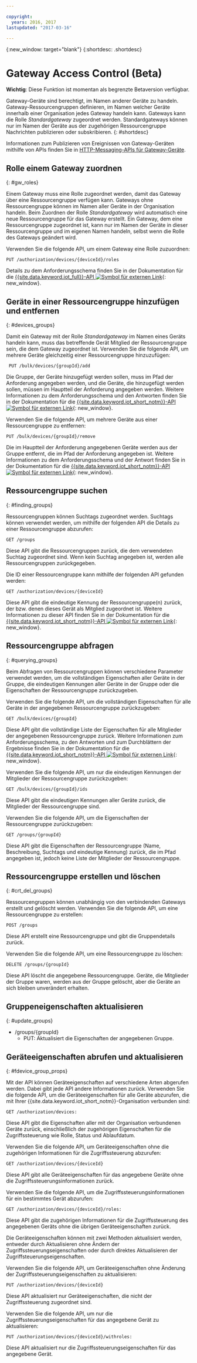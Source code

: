 ```yaml
---

copyright:
  years: 2016, 2017
lastupdated: "2017-03-16"

---
```


{:new_window: target="blank"}
{:shortdesc: .shortdesc}

# Gateway Access Control (Beta)

**Wichtig**: Diese Funktion ist momentan als begrenzte Betaversion verfügbar.

Gateway-Geräte sind berechtigt, im Namen anderer Geräte zu handeln. Gateway-Ressourcengruppen definieren, im Namen welcher Geräte innerhalb einer Organisation jedes Gateway handeln kann. Gateways kann die Rolle *Standardgateway* zugeordnet werden. Standardgateways können nur im Namen der Geräte aus der zugehörigen Ressourcengruppe Nachrichten publizieren oder subskribieren.
{: #shortdesc}


Informationen zum Publizieren von Ereignissen von Gateway-Geräten mithilfe von APIs finden Sie in [HTTP-Messaging-APIs für Gateway-Geräte](../gateways/gw_intro_api.html).

## Rolle einem Gateway zuordnen
{: #gw_roles}

Einem Gateway muss eine Rolle zugeordnet werden, damit das Gateway über eine Ressourcengruppe verfügen kann. Gateways ohne Ressourcengruppe können im Namen aller Geräte in der Organisation handeln. Beim Zuordnen der Rolle *Standardgateway* wird automatisch eine neue Ressourcengruppe für das Gateway erstellt. Ein Gateway, dem eine Ressourcengruppe zugeordnet ist, kann nur im Namen der Geräte in dieser Ressourcengruppe und im eigenen Namen handeln, selbst wenn die Rolle des Gateways geändert wird.

Verwenden Sie die folgende API, um einem Gateway eine Rolle zuzuordnen:

```
PUT /authorization/devices/{deviceId}/roles
```

Details zu dem Anforderungsschema finden Sie in der Dokumentation für die [{{site.data.keyword.iot_full}}-API ![Symbol für externen Link](../../../icons/launch-glyph.svg "Symbol für externen Link")](https://docs.internetofthings.ibmcloud.com/apis/swagger/v0002-beta/security-gateway-beta.html#!/Limited_Gateway/put_authorization_devices_deviceId_roles){: new_window}.

## Geräte in einer Ressourcengruppe hinzufügen und entfernen
{: #devices_groups}

Damit ein Gateway mit der Rolle *Standardgateway* im Namen eines Geräts handeln kann, muss das betreffende Gerät Mitglied der Ressourcengruppe sein, die dem Gateway zugeordnet ist. Verwenden Sie die folgende API, um mehrere Geräte gleichzeitig einer Ressourcengruppe hinzuzufügen:

```
 PUT /bulk/devices/{groupId}/add
```

Die Gruppe, der Geräte hinzugefügt werden sollen, muss im Pfad der Anforderung angegeben werden, und die Geräte, die hinzugefügt werden sollen, müssen im Hauptteil der Anforderung angegeben werden. Weitere Informationen zu dem Anforderungsschema und den Antworten finden Sie in der Dokumentation für die [{{site.data.keyword.iot_short_notm}}-API ![Symbol für externen Link](../../../icons/launch-glyph.svg "Symbol für externen Link")](https://docs.internetofthings.ibmcloud.com/apis/swagger/v0002-beta/security-gateway-beta.html#!/Limited_Gateway/put_bulk_devices_groupId_add){: new_window}.

Verwenden Sie die folgende API, um mehrere Geräte aus einer Ressourcengruppe zu entfernen:

```
PUT /bulk/devices/{groupId}/remove
```

Die im Hauptteil der Anforderung angegebenen Geräte werden aus der Gruppe entfernt, die im Pfad der Anforderung angegeben ist. Weitere Informationen zu dem Anforderungsschema und der Antwort finden Sie in der Dokumentation für die [{{site.data.keyword.iot_short_notm}}-API ![Symbol für externen Link](../../../icons/launch-glyph.svg "Symbol für externen Link")](https://docs.internetofthings.ibmcloud.com/apis/swagger/v0002-beta/security-gateway-beta.html#!/Limited_Gateway/put_bulk_devices_groupId_remove){: new_window}.

## Ressourcengruppe suchen
{: #finding_groups}

Ressourcengruppen können Suchtags zugeordnet werden. Suchtags können verwendet werden, um mithilfe der folgenden API die Details zu einer Ressourcengruppe abzurufen:

```
GET /groups
```

Diese API gibt die Ressourcengruppen zurück, die dem verwendeten Suchtag zugeordnet sind. Wenn kein Suchtag angegeben ist, werden alle Ressourcengruppen zurückgegeben.<!-- For more information about the request schema, response, and how to page through results, see the [{{site.data.keyword.iot_short_notm}} API documentation](LINK TO CORRECT API). -->

Die ID einer Ressourcengruppe kann mithilfe der folgenden API gefunden werden:

```
GET /authorization/devices/{deviceId}
```

Diese API gibt die eindeutige Kennung der Ressourcengruppe(n) zurück, der bzw. denen dieses Gerät als Mitglied zugeordnet ist. Weitere Informationen zu dieser API finden Sie in der Dokumentation für die [{{site.data.keyword.iot_short_notm}}-API ![Symbol für externen Link](../../../icons/launch-glyph.svg "Symbol für externen Link")](https://docs.internetofthings.ibmcloud.com/apis/swagger/v0002-beta/security-gateway-beta.html#!/Limited_Gateway/get_authorization_devices_deviceId){: new_window}.


## Ressourcengruppe abfragen
{: #querying_groups}

Beim Abfragen von Ressourcengruppen können verschiedene Parameter verwendet werden, um die vollständigen Eigenschaften aller Geräte in der Gruppe, die eindeutigen Kennungen aller Geräte in der Gruppe oder die Eigenschaften der Ressourcengruppe zurückzugeben.

Verwenden Sie die folgende API, um die vollständigen Eigenschaften für alle Geräte in der angegebenen Ressourcengruppe zurückzugeben:

```
GET /bulk/devices/{groupId}
```

Diese API gibt die vollständige Liste der Eigenschaften für alle Mitglieder der angegebenen Ressourcengruppe zurück. Weitere Informationen zum Anforderungsschema, zu den Antworten und zum Durchblättern der Ergebnisse finden Sie in der Dokumentation für die [{{site.data.keyword.iot_short_notm}}-API ![Symbol für externen Link](../../../icons/launch-glyph.svg "Symbol für externen Link")](https://docs.internetofthings.ibmcloud.com/apis/swagger/v0002-beta/security-gateway-beta.html#!/Limited_Gateway/get_bulk_devices_groupId){: new_window}.

Verwenden Sie die folgende API, um nur die eindeutigen Kennungen der Mitglieder der Ressourcengruppe zurückzugeben:

```
GET /bulk/devices/{groupId}/ids
```

Diese API gibt die eindeutigen Kennungen aller Geräte zurück, die Mitglieder der Ressourcengruppe sind. <!-- For more information on the request schema and responses, see the [{{site.data.keyword.iot_short_notm}} API documentation](LINK TO CORRECT API). -->

Verwenden Sie die folgende API, um die Eigenschaften der Ressourcengruppe zurückzugeben:

```
GET /groups/{groupId}
```

Diese API gibt die Eigenschaften der Ressourcengruppe (Name, Beschreibung, Suchtags und eindeutige Kennung) zurück, die im Pfad angegeben ist, jedoch keine Liste der Mitglieder der Ressourcengruppe. <!-- For more information on the request schema and responses, see the [{{site.data.keyword.iot_short_notm}} API documentation](LINK TO CORRECT API). -->

## Ressourcengruppe erstellen und löschen
{: #crt_del_groups}

Ressourcengruppen können unabhängig von den verbindenden Gateways erstellt und gelöscht werden. Verwenden Sie die folgende API, um eine Ressourcengruppe zu erstellen:

```
POST /groups
```

Diese API erstellt eine Ressourcengruppe und gibt die Gruppendetails zurück. <!-- For details on the request schema and the responses, see the [{{site.data.keyword.iot_short_notm}} API documentation](LINK TO CORRECT API). -->

Verwenden Sie die folgende API, um eine Ressourcengruppe zu löschen:

```
DELETE /groups/{groupId}
```

Diese API löscht die angegebene Ressourcengruppe. Geräte, die Mitglieder der Gruppe waren, werden aus der Gruppe gelöscht, aber die Geräte an sich bleiben unverändert erhalten. <!-- For more information, see the [{{site.data.keyword.iot_short_notm}} API documentation](LINK TO CORRECT API). -->

## Gruppeneigenschaften aktualisieren
{: #update_groups}

  - /groups/{groupId}
    - PUT: Aktualisiert die Eigenschaften der angegebenen Gruppe.

## Geräteeigenschaften abrufen und aktualisieren
{: #fdevice_group_props}

Mit der API können Geräteeigenschaften auf verschiedene Arten abgerufen werden. Dabei gibt jede API andere Informationen zurück. Verwenden Sie die folgende API, um die Geräteeigenschaften für alle Geräte abzurufen, die mit Ihrer {{site.data.keyword.iot_short_notm}}-Organisation verbunden sind:

```
GET /authorization/devices:

```

Diese API gibt die Eigenschaften aller mit der Organisation verbundenen Geräte zurück, einschließlich der zugehörigen Eigenschaften für die Zugriffssteuerung wie Rolle, Status und Ablaufdatum.<!-- For more information on responses and how to page through results, see the [{{site.data.keyword.iot_short_notm}} API documentation](LINK TO CORRECT API). -->

Verwenden Sie die folgende API, um Geräteeigenschaften ohne die zugehörigen Informationen für die Zugriffssteuerung abzurufen:

```
GET /authorization/devices/{deviceId}
```

Diese API gibt alle Geräteeigenschaften für das angegebene Geräte ohne die Zugriffssteuerungsinformationen zurück. <!-- For more information, see the [{{site.data.keyword.iot_short_notm}} device model documentation](LINK TO DEVICE MODEL) and [API documentation](LINK TO CORRECT API). -->

Verwenden Sie die folgende API, um die Zugriffssteuerungsinformationen für ein bestimmtes Gerät abzurufen:

```
GET /authorization/devices/{deviceId}/roles:
```

Diese API gibt die zugehörigen Informationen für die Zugriffssteuerung des angegebenen Geräts ohne die übrigen Geräteeigenschaften zurück. <!-- For more information on the request schema and responses, see the [{{site.data.keyword.iot_short_notm}} API documentation](LINK TO CORRECT API). -->

Die Geräteeigenschaften können mit zwei Methoden aktualisiert werden, entweder durch Aktualisieren ohne Ändern der Zugriffssteuerungseigenschaften oder durch direktes Aktualisieren der Zugriffsteuerungseigenschaften.

Verwenden Sie die folgende API, um Geräteeigenschaften ohne Änderung der Zugriffssteuerungseigenschaften zu aktualisieren:

```
PUT /authorization/devices/{deviceId}
```

Diese API aktualisiert nur Geräteeigenschaften, die nicht der Zugriffssteuerung zugeordnet sind. <!-- For more information on request schema, see the [{{site.data.keyword.iot_short_notm}} API documentation](LINK TO CORRECT API). -->

Verwenden Sie die folgende API, um nur die Zugriffssteuerungseigenschaften für das angegebene Gerät zu aktualisieren:

```
PUT /authorization/devices/{deviceId}/withroles:
```

Diese API aktualisiert nur die Zugriffssteuerungseigenschaften für das angegebene Gerät. <!-- For more information on the request schema, see the [{{site.data.keyword.iot_short_notm}} API documentation](LINK TO CORRECT API). -->

